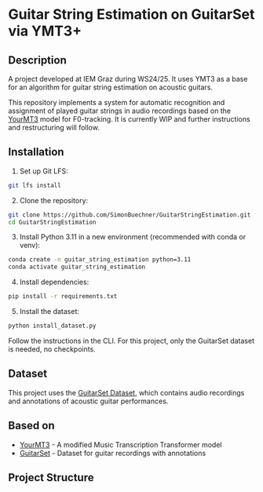 # Guitar String Estimation on GuitarSet via YMT3+

## Description
A project developed at IEM Graz during WS24/25. It uses YMT3 as a base for an algorithm for guitar string estimation on acoustic guitars.

This repository implements a system for automatic recognition and assignment of played guitar strings in audio recordings based on the [YourMT3](https://github.com/mimbres/YourMT3) model for F0-tracking. It is currently WIP and further instructions and restructuring will follow.

## Installation

1. Set up Git LFS:
```bash
git lfs install
```

2. Clone the repository:
```bash
git clone https://github.com/SimonBuechner/GuitarStringEstimation.git
cd GuitarStringEstimation
```

3. Install Python 3.11 in a new environment (recommended with conda or venv):
```bash
conda create -n guitar_string_estimation python=3.11
conda activate guitar_string_estimation
```

4. Install dependencies:
```bash
pip install -r requirements.txt
```

5. Install the dataset:
```bash
python install_dataset.py
```
Follow the instructions in the CLI. For this project, only the GuitarSet dataset is needed, no checkpoints.


## Dataset

This project uses the [GuitarSet Dataset](https://guitarset.weebly.com/), which contains audio recordings and annotations of acoustic guitar performances.

## Based on

- [YourMT3](https://github.com/mimbres/YourMT3) - A modified Music Transcription Transformer model
- [GuitarSet](https://guitarset.weebly.com/) - Dataset for guitar recordings with annotations

## Project Structure

